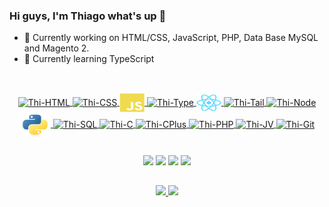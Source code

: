 ### Hi guys, I'm Thiago what's up 👋
  - 🔭 Currently working on HTML/CSS, JavaScript, PHP, Data Base MySQL and Magento 2.
  - 🌱 Currently learning TypeScript

##
  <div style="display: inline_block" align="center"><br>
    <a href="https://github.com/thiago-dosantos">
    <img align="center" alt="Thi-HTML" height="30" width="40" src="https://cdn.jsdelivr.net/gh/devicons/devicon/icons/html5/html5-plain.svg">
    <img align="center" alt="Thi-CSS" height="30" width="40" src="https://cdn.jsdelivr.net/gh/devicons/devicon/icons/css3/css3-plain.svg">
    <img align="center" alt="Thi-Js" height="30" width="40" src="https://raw.githubusercontent.com/devicons/devicon/master/icons/javascript/javascript-plain.svg">
    <img align="center" alt="Thi-Type" height="30" width="40" src="https://cdn.jsdelivr.net/gh/devicons/devicon/icons/typescript/typescript-original.svg">
    <img align="center" alt="Thi-React" height="30" width="40" src="https://raw.githubusercontent.com/devicons/devicon/master/icons/react/react-original.svg">
    <img align="center" alt="Thi-Tail" height="30" width="40" src="https://cdn.jsdelivr.net/gh/devicons/devicon/icons/tailwindcss/tailwindcss-plain.svg">
    <img align="center" alt="Thi-Node" height="70" width="90" src="https://cdn.jsdelivr.net/gh/devicons/devicon/icons/nodejs/nodejs-original-wordmark.svg">
    <img align="center" alt="Thi-Python" height="40" width="50" src="https://raw.githubusercontent.com/devicons/devicon/master/icons/python/python-original.svg">
    <img align="center" alt="Thi-SQL" height="30" width="40" src="https://cdn.jsdelivr.net/gh/devicons/devicon/icons/mysql/mysql-original.svg">
    <img align="center" alt="Thi-C" height="30" width="40" src="https://cdn.jsdelivr.net/gh/devicons/devicon/icons/c/c-plain.svg">
    <img align="center" alt="Thi-CPlus" height="30" width="40" src="https://cdn.jsdelivr.net/gh/devicons/devicon/icons/cplusplus/cplusplus-plain.svg">
    <img align="center" alt="Thi-PHP" height="50" width="60" src="https://cdn.jsdelivr.net/gh/devicons/devicon/icons/php/php-plain.svg">
    <img align="center" alt="Thi-JV" height="30" width="40" src="https://cdn.jsdelivr.net/gh/devicons/devicon/icons/java/java-original.svg">
    <img align="center" alt="Thi-Git" height="30" width="40" src="https://cdn.jsdelivr.net/gh/devicons/devicon/icons/git/git-original.svg">
  </div>

##

  <div align="center"> 
  <a href="https://twitter.com/desabafothi" target="_blank"><img src="https://img.shields.io/badge/Twitter-1DA1F2?style=for-the-badge&logo=twitter&logoColor=white" target="_blank"></a>
  <a href="https://instagram.com/losanthiago" target="_blank"><img src="https://img.shields.io/badge/Instagram-E4405F?style=for-the-badge&logo=instagram&logoColor=white" target="_blank"></a>
  <a href = "mailto:saint.rouch@gmail.com"><img src="https://img.shields.io/badge/Gmail-D14836?style=for-the-badge&logo=gmail&logoColor=white"></a>
  <a href="https://www.linkedin.com/in/thiago-dosantos" target="_blank"><img src="https://img.shields.io/badge/LinkedIn-0077B5?style=for-the-badge&logo=linkedin&logoColor=white" target="_blank"></a> 

</div>

##  

<div align="center">
  <a href="https://github.com/losanthiago">
  <img height="150em" src="https://github-readme-stats.vercel.app/api?username=thiago-dosantos&show_icons=true&theme=tokyonight">
  <img height="150em" src="https://github-readme-stats.vercel.app/api/top-langs/?username=thiago-dosantos&layout=compact&langs_count=7&theme=dracula"/>
  
</div>
  
<!-- <div style="display: inline_block" align="left"><br>
  <img align="right" alt="Thi-gif" height="150" style="border-radius:50px;" src="https://c.tenor.com/AlUkiGkR2j8AAAAM/new-game-ahagon-umiko-programming.gif">
  </div> -->


